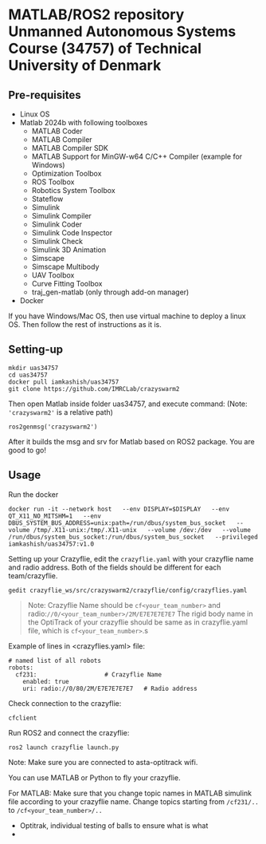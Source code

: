 # MATLAB/ROS2 repository Unmanned Autonomous Systems Course (34757) of Technical University of Denmark

## Pre-requisites
  * Linux OS
  * Matlab 2024b with following toolboxes
    - MATLAB Coder
    - MATLAB Compiler
    - MATLAB Compiler SDK
    - MATLAB Support for MinGW-w64 C/C++ Compiler (example for Windows)
    - Optimization Toolbox
    - ROS Toolbox
    - Robotics System Toolbox
    - Stateflow
    - Simulink
    - Simulink Compiler
    - Simulink Coder
    - Simulink Code Inspector
    - Simulink Check
    - Simulink 3D Animation
    - Simscape
    - Simscape Multibody
    - UAV Toolbox
    - Curve Fitting Toolbox
    - traj_gen-matlab (only through add-on manager)
  * Docker
  
If you have Windows/Mac OS, then use virtual machine to deploy a linux OS. Then follow the rest of instructions as it is.

## Setting-up
```
mkdir uas34757
cd uas34757
docker pull iamkashish/uas34757
git clone https://github.com/IMRCLab/crazyswarm2
```
Then open Matlab inside folder uas34757, and execute command: (Note: `'crazyswarm2'` is a relative path)
```
ros2genmsg('crazyswarm2')
```

After it builds the msg and srv for Matlab based on ROS2 package. You are good to go!

## Usage
Run the docker
```
docker run -it --network host   --env DISPLAY=$DISPLAY   --env QT_X11_NO_MITSHM=1   --env DBUS_SYSTEM_BUS_ADDRESS=unix:path=/run/dbus/system_bus_socket   --volume /tmp/.X11-unix:/tmp/.X11-unix   --volume /dev:/dev   --volume /run/dbus/system_bus_socket:/run/dbus/system_bus_socket   --privileged   iamkashish/uas34757:v1.0
```

Setting up your Crazyflie, edit the `crazyflie.yaml` with your crazyflie name and radio address. Both of the fields should be different for each team/crazyflie.
```
gedit crazyflie_ws/src/crazyswarm2/crazyflie/config/crazyflies.yaml
```
> Note: Crazyflie Name should be `cf<your_team_number>` and radio:`//0/<your_team_number>/2M/E7E7E7E7E7`
> The rigid body name in the OptiTrack of your crazyflie should be same as in crazyflie.yaml file, which is `cf<your_team_number>`.s

Example of lines in <crazyflies.yaml> file:
```
# named list of all robots
robots:
  cf231:                   # Crazyflie Name
    enabled: true
    uri: radio://0/80/2M/E7E7E7E7E7   # Radio address
```

Check connection to the crazyflie:
```
cfclient
```

Run ROS2 and connect the crazyflie:
```
ros2 launch crazyflie launch.py
```

Note: Make sure you are connected to asta-optitrack wifi.

You can use MATLAB or Python to fly your crazyflie. 

For MATLAB:
Make sure that you change topic names in MATLAB simulink file according to your crazyflie name.
Change topics starting from `/cf231/..` to `/cf<your_team_number>/..`




- Optitrak, individual testing of balls to ensure what is what
- 